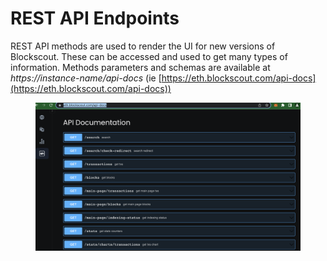 # REST API Endpoints

REST API methods are used to render the UI for new versions of Blockscout. These can be accessed and used to get many types of information. Methods parameters and schemas are available at _https://instance-name/api-docs_ (ie [https://eth.blockscout.com/api-docs](https://eth.blockscout.com/api-docs))

<figure><img src="../../.gitbook/assets/api-docs.png" alt=""><figcaption></figcaption></figure>



